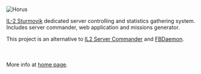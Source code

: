 ![Horus](https://photos-3.dropbox.com/psi/2048x1536/3EcsyJ8dizhm3qBr-Et4mccGoGnbF5JQJy0GKCUXxFY/76022516/1344610800/5d1ee35/horus_black.png)

[IL-2 Sturmovik]  dedicated server controlling and statistics gathering system. 
Includes  server commander, web application and missions generator.

This project is an alternative to [IL2 Server Commander] and [FBDaemon]. 
<br/><br/><br/><br/>
More info at [home page].

[IL-2 Sturmovik]:http://en.wikipedia.org/wiki/IL-2_Sturmovik_(video_game)
[IL2 Server Commander]:http://wiki.sturmovik.de/index.php?title=IL2_Server_Commander_English_Version
[FBDaemon]:http://wiki.sturmovik.de/index.php?title=FBDaemon
[home page]:http://oblalex.github.com/horus/
